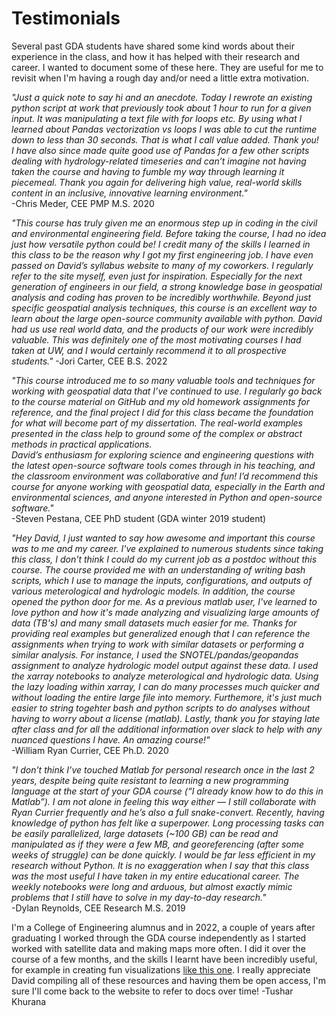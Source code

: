 # Testimonials
Several past GDA students have shared some kind words about their experience in the class, and how it has helped with their research and career. I wanted to document some of these here. They are useful for me to revisit when I'm having a rough day and/or need a little extra motivation.

*"Just a quick note to say hi and an anecdote. Today I rewrote an existing python script at work that previously took about 1 hour to run for a given input. It was manipulating a text file with for loops etc. By using what I learned about Pandas vectorization vs loops I was able to cut the runtime down to less than 30 seconds. That is what I call value added. Thank you!  
I have also since made quite good use of Pandas for a few other scripts dealing with hydrology-related timeseries and can’t imagine not having taken the course and having to fumble my way through learning it piecemeal. Thank you again for delivering high value, real-world skills content in an inclusive, innovative learning environment."*  
-Chris Meder, CEE PMP M.S. 2020

*"This course has truly given me an enormous step up in coding in the civil and environmental engineering field. Before taking the course, I had no idea just how versatile python could be! I credit many of the skills I learned in this class to be the reason why I got my first engineering job. I have even passed on David’s syllabus website to many of my coworkers. I regularly refer to the site myself, even just for inspiration. Especially for the next generation of engineers in our field, a strong knowledge base in geospatial analysis and coding has proven to be incredibly worthwhile.*
*Beyond just specific geospatial analysis techniques, this course is an excellent way to learn about the large open-source community available with python. David had us use real world data, and the products of our work were incredibly valuable. This was definitely one of the most motivating courses I had taken at UW, and I would certainly recommend it to all prospective students."*
-Jori Carter, CEE B.S. 2022

*"This course introduced me to so many valuable tools and techniques for working with geospatial data that I’ve continued to use. I regularly go back to the course material on GitHub and my old homework assignments for reference, and the final project I did for this class became the foundation for what will become part of my dissertation. The real-world examples presented in the class help to ground some of the complex or abstract methods in practical applications.*  
*David’s enthusiasm for exploring science and engineering questions with the latest open-source software tools comes through in his teaching, and the classroom environment was collaborative and fun! I’d recommend this course for anyone working with geospatial data, especially in the Earth and environmental sciences, and anyone interested in Python and open-source software."*  
-Steven Pestana, CEE PhD student (GDA winter 2019 student)

*"Hey David, I just wanted to say how awesome and important this course was to me and my career. I've explained to numerous students since taking this class, I don't think I could do my current job as a postdoc without this course. The course provided me with an understanding of writing bash scripts, which I use to manage the inputs, configurations, and outputs of various meterological and hydrologic models. In addition, the course opened the python door for me. As a previous matlab user, I've learned to love python and how it's made analyzing and visualizing large amounts of data (TB's) and many small datasets much easier for me. Thanks for providing real examples but generalized enough that I can reference the assignments when trying to work with similar datasets or performing a similar analysis. 
For instance, I used the SNOTEL/pandas/geopandas assignment to analyze hydrologic model output against these data. I used the xarray notebooks to analyze meterological and hydrologic data. Using the lazy loading within xarray, I can do many processes much quicker and without loading the entire large file into memory. Furthemore, it's just much easier to string togehter bash and python scripts to do analyses without having to worry about a license (matlab). Lastly, thank you for staying late after class and for all the additional information over slack to help with any nuanced questions I have. An amazing course!"*  
-William Ryan Currier, CEE Ph.D. 2020

*"I don’t think I’ve touched Matlab for personal research once in the last 2 years, despite being quite resistant to learning a new programming language at the start of your GDA course (“I already know how to do this in Matlab”). I am not alone in feeling this way either — I still collaborate with Ryan Currier frequently and he’s also a full snake-convert. Recently, having knowledge of python has felt like a superpower. Long processing tasks can be easily parallelized, large datasets (~100 GB) can be read and manipulated as if they were a few MB, and georeferencing (after some weeks of struggle) can be done quickly. I would be far less efficient in my research without Python. It is no exaggeration when I say that this class was the most useful I have taken in my entire educational career. The weekly notebooks were long and arduous, but almost exactly mimic problems that I still have to solve in my day-to-day research."*  
-Dylan Reynolds, CEE Research M.S. 2019

I'm a College of Engineering alumnus and in 2022, a couple of years after graduating I worked through the GDA course independently as I started worked with satellite data and making maps more often. I did it over the course of a few months, and the skills I learnt have been incredibly useful, for example in creating fun visualizations [like this one](https://github.com/tusharkh/grist-ny-drought). I really appreciate David compiling all of these resources and having them be open access, I'm sure I'll come back to the website to refer to docs over time!
-Tushar Khurana
